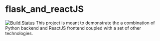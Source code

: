 # flask_and_reactJS
[![Build Status](https://travis-ci.org/pktahinduka/flask_and_reactJS.svg?branch=master)](https://travis-ci.org/pktahinduka/flask_and_reactJS)
This project is meant to demonstrate the a combination of Python backend and ReactJS frontend coupled with a set of other technologies.

